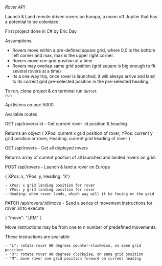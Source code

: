 ﻿
*Rover API* 

Launch & Land remote driven rovers on Europa, a moon off Jupiter that has a potential to be colonized.

First project done in C#
by Eric Day

Assumptions.
- Rovers move within a pre-defined square grid, where 0,0 is the bottom left corner and max, max is the upper right corner.
- Rovers move one grid position at a time.
- Rovers may overlap same grid position (grid square is big enough to fit several rovers at a time)
- Its a one way trip, once rover is launched, it will always arrive and land to its correct grid pre-selected position in the pre-selected heading.



To run, clone project & on terminal run
<code>dotnet run</code>

Api listens on port 5000.


Available routes

GET /api/rovers/:id     - Get current rover :id position & heading

Returns an object {
    XPos: current x grid position of rover,
    YPos: current y grid position or rover,
    Heading: current grid heading of rover
}

GET  /api/rovers        - Get all deployed rovers

Returns array of current position of all launched and landed rovers on grid.

POST /api/rovers        - Launch & land a rover on Europa

{  XPos: x, YPos: y, Heading: 'X'}
                        
    - XPos: x grid landing position for rover
    - YPos: y grid landing position for rover
    - Heading: when rover lands, which way will it be facing on the grid


PATCH /api/rovers/:id/move  - Send a series of movement instructions for rover :id to execute

{ "move": "LRM" }

Move instructions may be from one to n number of predefined movements.
  
These instructions are available:

    - "L": rotate rover 90 degrees counter-clockwise, on same grid position
    - "R": rotate rover 90 degrees clockwise, on same grid position
    - "M": move rover one grid position forward on current heading
